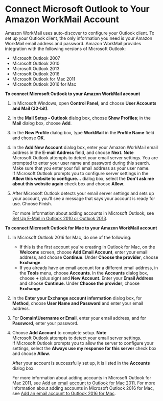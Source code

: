 # Connect Microsoft Outlook to Your Amazon WorkMail Account<a name="connect_mail_client"></a>

Amazon WorkMail uses auto\-discover to configure your Outlook client\. To set up your Outlook client, the only information you need is your Amazon WorkMail email address and password\. Amazon WorkMail provides integration with the following versions of Microsoft Outlook:
+ Microsoft Outlook 2007
+ Microsoft Outlook 2010
+ Microsoft Outlook 2013
+ Microsoft Outlook 2016
+ Microsoft Outlook for Mac 2011
+ Microsoft Outlook 2016 for Mac

**To connect Microsoft Outlook to your Amazon WorkMail account**

1. In Microsoft Windows, open **Control Panel**, and choose **User Accounts and Mail \(32\-bit\)**\. 

1. In the **Mail Setup \- Outlook** dialog box, choose **Show Profiles**; in the **Mail** dialog box, choose **Add**\. 

1. In the **New Profile** dialog box, type **WorkMail** in the **Profile Name** field and choose **OK**\. 

1. In the **Add New Account** dialog box, enter your Amazon WorkMail email address in the **E\-mail Address** field, and choose **Next**\. 
**Note**  
Microsoft Outlook attempts to detect your email server settings\. You are prompted to enter your user name and password during this search\. Make sure that you enter your full email address as your user name\.  
If Microsoft Outlook prompts you to configure server settings in the **Allow this website to configure\.\.\.** dialog box, select the **Don't ask me about this website again** check box and choose **Allow**\.

1. After Microsoft Outlook detects your email server settings and sets up your account, you'll see a message that says your account is ready for use\. Choose Finish\. 

   For more information about adding accounts in Microsoft Outlook, see [Set Up E\-Mail in Outlook 2010 or Outlook 2013](http://help.outlook.com/en-us/140/dd253202.aspx)\.

**To connect Microsoft Outlook for Mac to your Amazon WorkMail account**

1. In Microsoft Outlook 2016 for Mac, do one of the following: 
   + If this is the first account you're creating in Outlook for Mac, on the **Welcome** screen, choose **Add Email Account**, enter your email address, and choose **Continue**\. Under **Choose the provider**, choose **Exchange**\.
   + If you already have an email account for a different email address, in the **Tools** menu, choose **Accounts**\. In the **Accounts** dialog box, choose **\+** \(plus sign\) and **New Account**\. Enter your **Email Address** and choose **Continue**\. Under **Choose the provider**, choose **Exchange**\. 

1. In the **Enter your Exchange account information** dialog box, for **Method**, choose **User Name and Password** and enter your email address\. 

1. For **Domain\\Username or Email**, enter your email address, and for **Password**, enter your password\. 

1. Choose **Add Account** to complete setup\. 
**Note**  
Microsoft Outlook attempts to detect your email server settings\.  
If Microsoft Outlook prompts you to allow the server to configure your settings, select the **Always use my response for this server** check box and choose **Allow**\.

   After your account is successfully set up, it is listed in the **Accounts** dialog box\.

   For more information about adding accounts in Microsoft Outlook for Mac 2011, see [Add an email account to Outlook for Mac 2011](https://support.office.com/en-us/article/Add-an-email-account-to-Outlook-for-Mac-2011-fdd33fab-b745-4762-a1c6-70ddba452983)\. For more information about adding accounts in Microsoft Outlook 2016 for Mac, see [Add an email account to Outlook 2016 for Mac](https://support.office.com/en-GB/article/Add-an-email-account-to-Outlook-2016-for-Mac-60a03300-9f45-49a8-ade8-a23285ace6e2)\.